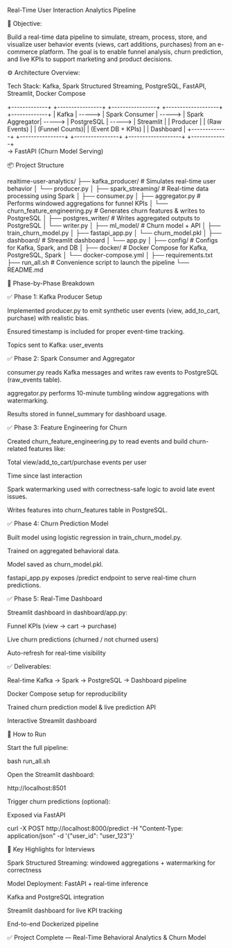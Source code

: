 Real-Time User Interaction Analytics Pipeline

🧠 Objective:

Build a real-time data pipeline to simulate, stream, process, store, and visualize user behavior events (views, cart additions, purchases) from an e-commerce platform. The goal is to enable funnel analysis, churn prediction, and live KPIs to support marketing and product decisions.

⚙️ Architecture Overview:

Tech Stack: Kafka, Spark Structured Streaming, PostgreSQL, FastAPI, Streamlit, Docker Compose

+-------------+        +----------------+         +----------------+         +-------------------+        +-------------+
| Kafka       | -----> | Spark Consumer | ----->  | Spark Aggregator| -----> | PostgreSQL        | -----> | Streamlit   |
| Producer    |        | (Raw Events)   |         | (Funnel Counts)|         | (Event DB + KPIs) |        | Dashboard   |
+-------------+        +----------------+         +----------------+         +-------------------+        +-------------+
                                                                       \
                                                                        \-> FastAPI (Churn Model Serving)

📦 Project Structure

realtime-user-analytics/
├── kafka_producer/           # Simulates real-time user behavior
│   └── producer.py
│
├── spark_streaming/          # Real-time data processing using Spark
│   ├── consumer.py
│   ├── aggregator.py         # Performs windowed aggregations for funnel KPIs
│   └── churn_feature_engineering.py  # Generates churn features & writes to PostgreSQL
│
├── postgres_writer/          # Writes aggregated outputs to PostgreSQL
│   └── writer.py
│
├── ml_model/                 # Churn model + API
│   ├── train_churn_model.py
│   ├── fastapi_app.py
│   └── churn_model.pkl
│
├── dashboard/                # Streamlit dashboard
│   └── app.py
│
├── config/                   # Configs for Kafka, Spark, and DB
│
├── docker/                   # Docker Compose for Kafka, PostgreSQL, Spark
│   └── docker-compose.yml
│
├── requirements.txt
├── run_all.sh                # Convenience script to launch the pipeline
└── README.md

🔄 Phase-by-Phase Breakdown

✅ Phase 1: Kafka Producer Setup

Implemented producer.py to emit synthetic user events (view, add_to_cart, purchase) with realistic bias.

Ensured timestamp is included for proper event-time tracking.

Topics sent to Kafka: user_events

✅ Phase 2: Spark Consumer and Aggregator

consumer.py reads Kafka messages and writes raw events to PostgreSQL (raw_events table).

aggregator.py performs 10-minute tumbling window aggregations with watermarking.

Results stored in funnel_summary for dashboard usage.

✅ Phase 3: Feature Engineering for Churn

Created churn_feature_engineering.py to read events and build churn-related features like:

Total view/add_to_cart/purchase events per user

Time since last interaction

Spark watermarking used with correctness-safe logic to avoid late event issues.

Writes features into churn_features table in PostgreSQL.

✅ Phase 4: Churn Prediction Model

Built model using logistic regression in train_churn_model.py.

Trained on aggregated behavioral data.

Model saved as churn_model.pkl.

fastapi_app.py exposes /predict endpoint to serve real-time churn predictions.

✅ Phase 5: Real-Time Dashboard

Streamlit dashboard in dashboard/app.py:

Funnel KPIs (view → cart → purchase)

Live churn predictions (churned / not churned users)

Auto-refresh for real-time visibility

✅ Deliverables:

Real-time Kafka → Spark → PostgreSQL → Dashboard pipeline

Docker Compose setup for reproducibility

Trained churn prediction model & live prediction API

Interactive Streamlit dashboard

🧪 How to Run

Start the full pipeline:

bash run_all.sh

Open the Streamlit dashboard:

http://localhost:8501

Trigger churn predictions (optional):

Exposed via FastAPI

curl -X POST http://localhost:8000/predict -H "Content-Type: application/json" -d '{"user_id": "user_123"}'

🚀 Key Highlights for Interviews

Spark Structured Streaming: windowed aggregations + watermarking for correctness

Model Deployment: FastAPI + real-time inference

Kafka and PostgreSQL integration

Streamlit dashboard for live KPI tracking

End-to-end Dockerized pipeline

✅ Project Complete — Real-Time Behavioral Analytics & Churn Model

